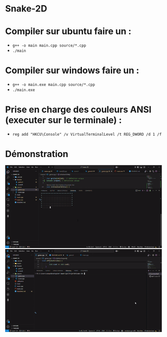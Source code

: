 # Snake-2D

# Compiler sur ubuntu faire un :
* ```g++ -o main main.cpp source/*.cpp```
* ```./main```

# Compiler sur windows faire un :
* ```g++ -o main.exe main.cpp source/*.cpp```
* ```./main.exe```

# Prise en charge des couleurs ANSI (executer sur le terminale) :
* ```reg add "HKCU\Console" /v VirtualTerminalLevel /t REG_DWORD /d 1 /f```


# Démonstration
![Demo 1](./assets/demo0.gif)  ![Demo 2](./assets/demo1.gif)